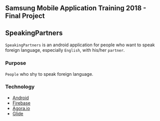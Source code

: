 ## Samsung Mobile Application Training 2018 - Final Project

## SpeakingPartners
`SpeakingPartners` is an android application for people who want to speak foreign language, especially `English`, with his/her `partner`.

### Purpose
`People` who shy to speak foreign language.

### Technology
- [Android](https://www.android.com/)
- [Firebase](https://firebase.google.com/)
- [Agora.io](https://www.agora.io/en/)
- [Glide](https://github.com/bumptech/glide)
